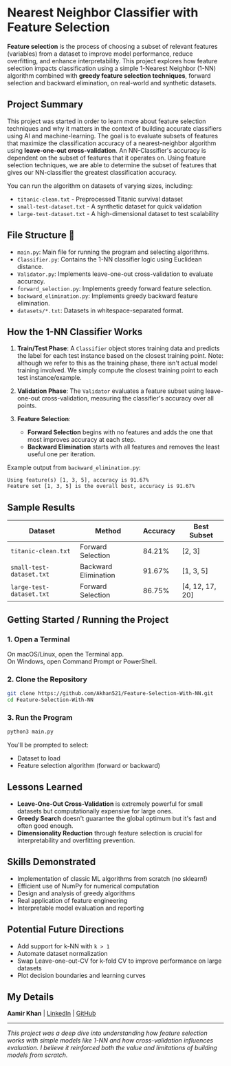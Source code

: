 # Nearest Neighbor Classifier with Feature Selection

**Feature selection** is the process of choosing a subset of relevant features (variables) from a dataset to improve model performance, reduce overfitting, and enhance interpretability. This project explores how feature selection impacts classification using a simple 1-Nearest Neighbor (1-NN) algorithm combined with **greedy feature selection techniques**, forward selection and backward elimination, on real-world and synthetic datasets.

## Project Summary

This project was started in order to learn more about feature selection techniques and why it matters in the context of building accurate classifiers using AI and machine-learning.
The goal is to evaluate subsets of features that maximize the classification accuracy of a nearest-neighbor algorithm using **leave-one-out cross-validation**. An NN-Classifier's accuracy is dependent on the subset of features that it operates on. Using feature selection techniques, we are able to determine the subset of features that gives our NN-classifier the greatest classification accuracy.

You can run the algorithm on datasets of varying sizes, including:

- `titanic-clean.txt` - Preprocessed Titanic survival dataset
- `small-test-dataset.txt` - A synthetic dataset for quick validation
- `large-test-dataset.txt` - A high-dimensional dataset to test scalability

## File Structure 📁

- `main.py`: Main file for running the program and selecting algorithms.
- `Classifier.py`: Contains the 1-NN classifier logic using Euclidean distance.
- `Validator.py`: Implements leave-one-out cross-validation to evaluate accuracy.
- `forward_selection.py`: Implements greedy forward feature selection.
- `backward_elimination.py`: Implements greedy backward feature elimination.
- `datasets/*.txt`: Datasets in whitespace-separated format.

## How the 1-NN Classifier Works

1. **Train/Test Phase**: A `Classifier` object stores training data and predicts the label for each test instance based on the closest training point. Note: although we refer to this as the training phase, there isn't actual model training involved. We simply compute the closest training point to each test instance/example.

2. **Validation Phase**: The `Validator` evaluates a feature subset using leave-one-out cross-validation, measuring the classifier's accuracy over all points.

3. **Feature Selection**:
   - **Forward Selection** begins with no features and adds the one that most improves accuracy at each step.
   - **Backward Elimination** starts with all features and removes the least useful one per iteration.

Example output from `backward_elimination.py`:
```
Using feature(s) [1, 3, 5], accuracy is 91.67%
Feature set [1, 3, 5] is the overall best, accuracy is 91.67%
```

## Sample Results

| Dataset                | Method               | Accuracy | Best Subset     |
|------------------------|----------------------|----------|-----------------|
| `titanic-clean.txt`    | Forward Selection    | 84.21%   | [2, 3]          |
| `small-test-dataset.txt` | Backward Elimination | 91.67%   | [1, 3, 5]       |
| `large-test-dataset.txt` | Forward Selection    | 86.75%   | [4, 12, 17, 20] |

## Getting Started / Running the Project

### 1. Open a Terminal  
On macOS/Linux, open the Terminal app.  
On Windows, open Command Prompt or PowerShell.

### 2. Clone the Repository  
```bash
git clone https://github.com/Akhan521/Feature-Selection-With-NN.git
cd Feature-Selection-With-NN
```

### 3. Run the Program  
```bash
python3 main.py
```

You'll be prompted to select:
- Dataset to load
- Feature selection algorithm (forward or backward)

## Lessons Learned

- **Leave-One-Out Cross-Validation** is extremely powerful for small datasets but computationally expensive for large ones.
- **Greedy Search** doesn't guarantee the global optimum but it's fast and often good enough.
- **Dimensionality Reduction** through feature selection is crucial for interpretability and overfitting prevention.

## Skills Demonstrated

- Implementation of classic ML algorithms from scratch (no sklearn!)
- Efficient use of NumPy for numerical computation
- Design and analysis of greedy algorithms
- Real application of feature engineering
- Interpretable model evaluation and reporting

## Potential Future Directions

- Add support for k-NN with `k > 1`
- Automate dataset normalization
- Swap Leave-one-out-CV for k-fold CV to improve performance on large datasets
- Plot decision boundaries and learning curves

## My Details

**Aamir Khan**  |  [LinkedIn](https://www.linkedin.com/in/aamir-khan-bb83b8235/)  |  [GitHub](https://github.com/Akhan521)  

---
_This project was a deep dive into understanding how feature selection works with simple models like 1-NN and how cross-validation influences evaluation. I believe it reinforced both the value and limitations of building models from scratch._

